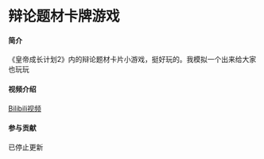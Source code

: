# 辩论题材卡牌游戏

#### 简介
《皇帝成长计划2》内的辩论题材卡片小游戏，挺好玩的。我模拟一个出来给大家也玩玩

#### 视频介绍
[Bilibili视频](https://www.bilibili.com/video/BV1tG411k7w9/?share_source=copy_web&vd_source=f356fef64ca0bb2e553b6ff070b44940)

#### 参与贡献
已停止更新
